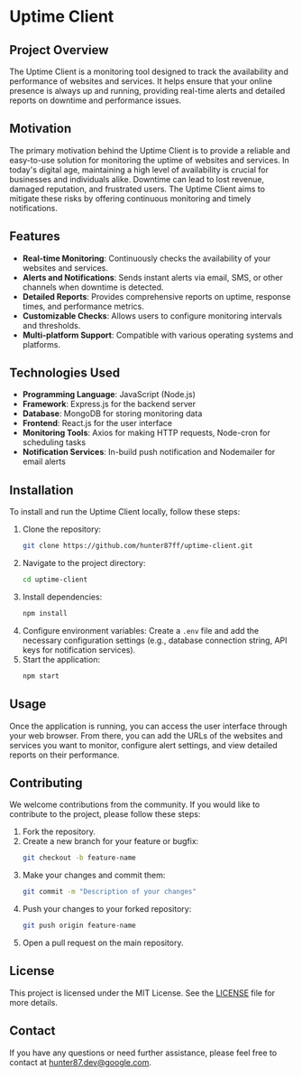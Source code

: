 # Uptime Client
## Project Overview

The Uptime Client is a monitoring tool designed to track the availability and performance of websites and services. It helps ensure that your online presence is always up and running, providing real-time alerts and detailed reports on downtime and performance issues.

## Motivation

The primary motivation behind the Uptime Client is to provide a reliable and easy-to-use solution for monitoring the uptime of websites and services. In today's digital age, maintaining a high level of availability is crucial for businesses and individuals alike. Downtime can lead to lost revenue, damaged reputation, and frustrated users. The Uptime Client aims to mitigate these risks by offering continuous monitoring and timely notifications.

## Features

- **Real-time Monitoring**: Continuously checks the availability of your websites and services.
- **Alerts and Notifications**: Sends instant alerts via email, SMS, or other channels when downtime is detected.
- **Detailed Reports**: Provides comprehensive reports on uptime, response times, and performance metrics.
- **Customizable Checks**: Allows users to configure monitoring intervals and thresholds.
- **Multi-platform Support**: Compatible with various operating systems and platforms.

## Technologies Used

- **Programming Language**: JavaScript (Node.js)
- **Framework**: Express.js for the backend server
- **Database**: MongoDB for storing monitoring data
- **Frontend**: React.js for the user interface
- **Monitoring Tools**: Axios for making HTTP requests, Node-cron for scheduling tasks
- **Notification Services**: In-build push notification and Nodemailer for email alerts

## Installation

To install and run the Uptime Client locally, follow these steps:

1. Clone the repository:
    ```bash
    git clone https://github.com/hunter87ff/uptime-client.git
    ```
2. Navigate to the project directory:
    ```bash
    cd uptime-client
    ```
3. Install dependencies:
    ```bash
    npm install
    ```
4. Configure environment variables:
    Create a `.env` file and add the necessary configuration settings (e.g., database connection string, API keys for notification services).
5. Start the application:
    ```bash
    npm start
    ```

## Usage

Once the application is running, you can access the user interface through your web browser. From there, you can add the URLs of the websites and services you want to monitor, configure alert settings, and view detailed reports on their performance.

## Contributing

We welcome contributions from the community. If you would like to contribute to the project, please follow these steps:

1. Fork the repository.
2. Create a new branch for your feature or bugfix:
    ```bash
    git checkout -b feature-name
    ```
3. Make your changes and commit them:
    ```bash
    git commit -m "Description of your changes"
    ```
4. Push your changes to your forked repository:
    ```bash
    git push origin feature-name
    ```
5. Open a pull request on the main repository.

## License

This project is licensed under the MIT License. See the [LICENSE](LICENSE) file for more details.

## Contact

If you have any questions or need further assistance, please feel free to contact at [hunter87.dev@google.com](mailto:hunter87.dev@google.com).